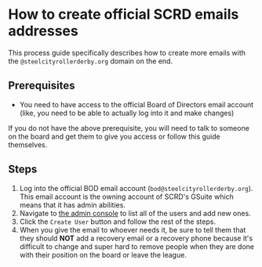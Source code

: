 # How to create official SCRD emails addresses

This process guide specifically describes how to create more emails with the `@steelcityrollerderby.org` domain on the end.

## Prerequisites

- You need to have access to the official Board of Directors email account (like, you need to be able to actually log into it and make changes)

If you do not have the above prerequisite, you will need to talk to someone on the board and get them to give you access or follow this guide themselves.

## Steps
1. Log into the official BOD email account (`bod@steelcityrollerderby.org`). This email account is the owning account of SCRD's GSuite which means that it has admin abilities.
2. Navigate to [the admin console](https://admin.google.com/ac/users) to list all of the users and add new ones.
3. Click the `Create User` button and follow the rest of the steps.
4. When you give the email to whoever needs it, be sure to tell them that they should **NOT** add a recovery email or a recovery phone because it's difficult to change and super hard to remove people when they are done with their position on the board or leave the league.
